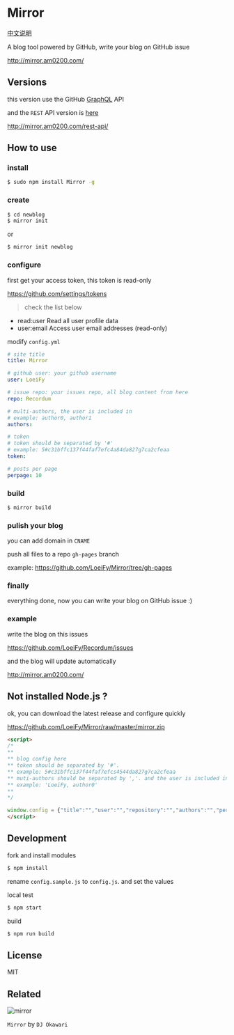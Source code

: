 # Mirror

[中文说明](https://github.com/LoeiFy/Recordum/issues/11)

A blog tool powered by GitHub, write your blog on GitHub issue

http://mirror.am0200.com/

## Versions

this version use the GitHub [GraphQL](https://developer.github.com/v4/) API

and the `REST` API version is [here](https://github.com/LoeiFy/Mirror/tree/rest-api)

http://mirror.am0200.com/rest-api/

## How to use

### install

```bash
$ sudo npm install Mirror -g
```

### create

```bash
$ cd newblog
$ mirror init
```

or

```bash
$ mirror init newblog
```

### configure

first get your access token, this token is read-only

https://github.com/settings/tokens

> check the list below

- read:user   Read all user profile data
- user:email  Access user email addresses (read-only)

modify `config.yml`

```yml
# site title
title: Mirror

# github user: your github username
user: LoeiFy

# issue repo: your issues repo, all blog content from here
repo: Recordum

# multi-authors, the user is included in
# example: author0, author1
authors:

# token
# token should be separated by '#'
# example: 5#c31bffc137f44faf7efc4a84da827g7ca2cfeaa
token:

# posts per page
perpage: 10
```

### build

```bash
$ mirror build
```

### pulish your blog

you can add domain in `CNAME`

push all files to a repo `gh-pages` branch

example: https://github.com/LoeiFy/Mirror/tree/gh-pages

### finally

everything done, now you can write your blog on GitHub issue :)

### example

write the blog on this issues

https://github.com/LoeiFy/Recordum/issues

and the blog will update automatically

http://mirror.am0200.com/

## Not installed Node.js ?

ok, you can download the latest release and configure quickly

https://github.com/LoeiFy/Mirror/raw/master/mirror.zip

```html
<script>
/*
**
** blog config here
** token should be separated by '#'.
** example: 5#c31bffc137f44faf7efcs4544da827g7ca2cfeaa
** muti-authors should be separated by ','. and the user is included in.
** example: 'LoeiFy, author0'
**
*/

window.config = {"title":"","user":"","repository":"","authors":"","perpage":"","token":""}
</script>
```

## Development

fork and install modules

```bash
$ npm install
```

rename `config.sample.js` to `config.js`. and set the values

local test

```bash
$ npm start
```

build

```bash
$ npm run build
```

## License

MIT

## Related

![mirror](https://cloud.githubusercontent.com/assets/2193211/12321915/c66d8b12-baeb-11e5-9612-b188f5272e3b.jpg)

`Mirror` by `DJ Okawari`
